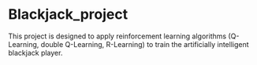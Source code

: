 # Blackjack_project

This project is designed to apply reinforcement learning algorithms (Q-Learning, double Q-Learning, R-Learning) to train the artificially intelligent blackjack player.

